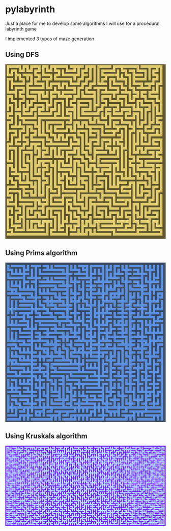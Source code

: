 # pylabyrinth

Just a place for me to develop some algorithms I will use for a procedural labyrinth game

I implemented 3 types of maze generation

## Using DFS
![dfs example](https://github.com/Ben-Wunderlich/pylabyrinth/blob/master/examples/dfspath.png)

## Using Prims algorithm
![prims example](https://github.com/Ben-Wunderlich/pylabyrinth/blob/master/examples/primspath.png)

## Using Kruskals algorithm
![Kruskals example](https://github.com/Ben-Wunderlich/pylabyrinth/blob/master/examples/kruskalpath.png)
